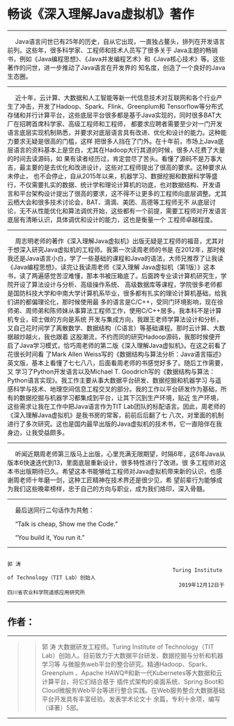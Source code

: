 # 畅谈《深入理解Java虚拟机》著作
----------------------------------------------------------------
&emsp; Java语言问世已有25年的历史，自从它出现，一直独占鳌头，排列在开发语言前列。这些年，很多科学家、工程师和技术人员写了很多关于
Java主题的畅销书，例如《Java编程思想》、《Java并发编程艺术》和《Java核心技术》等。这些著作的问世，进一步推动了Java语言在开发界的
知名度，创造了一个良好的Java生态圈。

-------------------------------------------------------------------

&emsp; 近十年，云计算、大数据和人工智能等新一代信息技术对互联网和各个行业产生了冲击，开发了Hadoop、Spark、Flink、Greenplum和
Tensorflow等分布式存储和并行计算平台，这些底层平台很多都是基于Java实现的，同时很多BAT大厂在招聘首席科学家、高级工程师和工程师，
都要求应聘者需要至少对一门开发语言底层实现机制熟悉，并要求对底层语言具有改进、优化和设计的能力。这种能力要求无疑是很高的门槛，这样
把很多人挡在了门外。在十年前，市场上Java底层语言的资料基本上是空白，尤其在Hadoop大行其道的时候，很多人花费了大量的时间去读源码，如
果有读者经历过，肯定尝尽了苦头。看懂了源码不是万事大吉，最主要的是去优化和改进设计，这些对工程师提出了很高的要求。这种要求从未停止，
也不会停止，自从2015年以来，机器学习、数据挖掘和数据科学等盛行，不仅需要扎实的数据、统计学和理论计算机的功底，也对数据结构、开发语
言和平台架构设计提出了很高的要求，这不得不让更多的工程师向底层调整。尤其云栖大会和很多技术讨论会，BAT、滴滴、美团、高德等工程师无不
从底层讨论，无不从性能优化和算法调优开始，这些都有一个前提，需要工程师对开发语言底层有清晰认识，具体调优和设计的能力，这也是衡量一个
工程师卓越程度。

---------------------------------------------------------------------

&emsp; 周志明老师的著作《深入理解Java虚拟机》出版无疑是工程师的福音，尤其对于想深入研究Java虚拟机的工程师。我第一次读周老师的书是
在2012年，那时候我还是Java语言小白，学了一些基础的课程和Java的语法，大师兄推荐了让我读《Java编程思想》，读完让我读周老师《深入理解
Java虚拟机（第1版）》这本书，读了两遍感觉苦涩难懂，那本书被压箱底了。后面跨专业读计算机研究生，学院开设了算法设计与分析、高级操作系统、
高级数据库等课程，学院很多老师都是国防科技大学和中南大学计算机系毕业，很多都有扎实的理论计算机基础，给我们讲的都偏理论化，那时候使用最
多的语言是C/C++，受同门环境影响，现在徐师弟、周师弟和陈师妹从事算法工程师工作，使用C/C++居多。我本科不是计算机专业，硕士做的方向是系统
开发与集成方向，我跟王老师学算法设计和分析，又自己花时间学了离散数学、数据结构（C语言）等基础课程。那时云计算、大数据越炒越火，我也跟着
这股潮流，不约而同的研究Hadoop源码，我那时候便开启了Java学习模式，恰巧周老师的第二版《深入理解Java虚拟机》。在这之前看了花很长时间看
了Mark Allen Weiss写的《数据结构与算法分析：Java语言描述》英文版，基本上看懂了七七八八，后面看周老师的书感觉好多了。随后工作需要，又
学习了Python开发语言以及Michael T. Goodrich写的《数据结构与算法：Python语言实现》。我工作主要从事大数据平台研发、数据挖掘和机器学习
与遥感科学与技术、地理空间信息工程交叉的部分。我的工作以平台研发作为基础，所有的数据挖掘与机器学习都集成到平台，让其下沉到生产环境，贴近
生产环境，这些需求让我在工作中把Java语言作为TIT Lab团队的标配语言。因此，周老师的《深入理解Java虚拟机》是我书房的常客，前前后后翻了七
八次，对里面的机制进行了多次研究。这也是国内最早出版的Java虚拟机的技术书，它一直陪伴在我身边，让我受益颇多。

---------------------------------------------------------------------

&emsp; 听闻近期周老师第三版马上出版，心里充满无限期望，时隔6年，这6年Java从版本6快速迭代到13，里面底层重新设计，很多特性进行了改进。很
多工程师对这本书出版期待已久。希望这本书能够给工程师对Java虚拟机带来新的认识，也感谢周老师十年磨一剑，这种工匠精神在技术界还是很少见，希
望前辈行为能够成为我们这些晚辈榜样，忠于自己的方向与职业，成为我们烙印，深入骨髓。

---------------------------------------------------------------------------
&emsp; 最后送同行二句话作为共勉：

&emsp; “Talk is cheap, Show me the Code.”

&emsp; “You build it, You run it.”

---------------------------------------------------------------------------
                                                                                    
                                                                                    
                                                                                    郭 涛
                                                         Turing Institute of Technology（TIT Lab）创始人
                                                           2019年12月12日于四川省农业科学院遥感应用研究所
                                                           
 -----------------------------------------------------------------------------
## 作者：
----------------------------------------------------------------------------------------
>> 郭 涛 大数据研发工程师。Turing Institute of Technology（TIT Lab）创始人。目前致力于大数据平台研发、数据挖掘与分析和机器学习等
与微服务web平台的整合研究。精通Hadoop、Spark、Greenplum 、Apache HAWQ®和新一代Kubernetes等大数据和云计算平台，将它们结合基于
插件式架构的桌面系统、Spring Boot和Cloud微服务Web平台等进行整合实践。在Web服务整合大数据基础平台开发具有丰富经验。发表学术论文十
余篇，专利十余项，编写（译著）5部。

------------------------------------------------------------------------------------------
